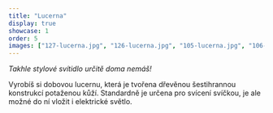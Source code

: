 ```yaml
---
title: "Lucerna"
display: true
showcase: 1
order: 5
images: ["127-lucerna.jpg", "126-lucerna.jpg", "105-lucerna.jpg", "106-lucerna.jpg"]
---
```

*Takhle stylové svítidlo určitě doma nemáš!*

Vyrobíš si dobovou lucernu, která je tvořena dřevěnou šestihrannou konstrukcí potaženou kůží.
Standardně je určena pro svícení svíčkou, je ale možné do ní vložit i elektrické světlo.
